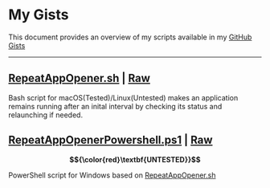 # My Gists


This document provides an overview of my scripts available in my [GitHub Gists](https://gist.github.com/Kathir-D)

---

## [RepeatAppOpener.sh](https://gist.github.com/Kathir-D/2682ea3831b79626bf6ba3c5b1f5a76b#file-RepeatAppOpener.sh) | [Raw](https://gist.githubusercontent.com/Kathir-D/2682ea3831b79626bf6ba3c5b1f5a76b/raw/407bb260b819601002686a00e113526b8c3df573/RepeatAppOpener.sh)

Bash script for macOS(Tested)/Linux(Untested) makes an application remains running after an inital interval by checking its status and relaunching if needed.

## [RepeatAppOpenerPowershell.ps1](https://gist.github.com/Kathir-D/bc519150645a25dcfd1be0bf6754480b#file-repeatappopenerpowershell-ps1) | [Raw](https://gist.githubusercontent.com/Kathir-D/bc519150645a25dcfd1be0bf6754480b/raw/103053c8345844c2309b3f2c5c5990fa2ac7a332/RepeatAppOpenerPowershell.ps1)
**$${\color{red}\textbf{UNTESTED}}$$**

PowerShell script for Windows based on [RepeatAppOpener.sh](https://gist.github.com/Kathir-D/2682ea3831b79626bf6ba3c5b1f5a76b#file-RepeatAppOpener.sh)





